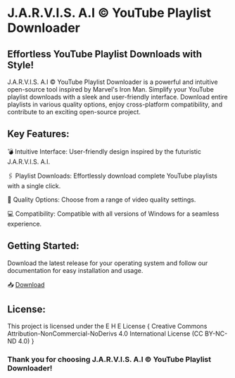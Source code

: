# J.A.R.V.I.S. A.I © YouTube Playlist Downloader

## Effortless YouTube Playlist Downloads with Style!

J.A.R.V.I.S. A.I © YouTube Playlist Downloader is a powerful and intuitive open-source tool inspired by Marvel's Iron Man. Simplify your YouTube playlist downloads with a sleek and user-friendly interface. Download entire playlists in various quality options, enjoy cross-platform compatibility, and contribute to an exciting open-source project.

## Key Features:

💣 Intuitive Interface: User-friendly design inspired by the futuristic J.A.R.V.I.S. A.I.

🖇️ Playlist Downloads: Effortlessly download complete YouTube playlists with a single click.

🎥 Quality Options: Choose from a range of video quality settings.

💻 Compatibility: Compatible with all versions of Windows for a seamless experience.

## Getting Started:
Download the latest release for your operating system and follow our documentation for easy installation and usage.

📥 [Download](https://github.com/Emad-Programmer/J.A.R.V.I.S._A.I_YouTube_Playlist_Downloader/releases)

## License:

This project is licensed under the E H E License { Creative Commons Attribution-NonCommercial-NoDerivs 4.0 International License (CC BY-NC-ND 4.0) }

### Thank you for choosing J.A.R.V.I.S. A.I © YouTube Playlist Downloader!
